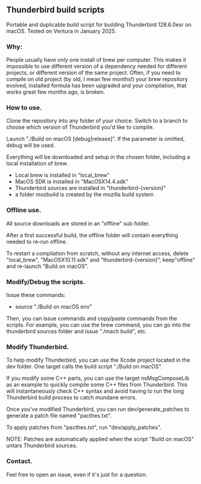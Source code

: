 ## Thunderbird build scripts

Portable and duplicable build script for building Thunderbird 128.6.0esr on macOS.
Tested on Ventura in January 2025.

### Why:

People usually have only one install of brew per computer. This makes it impossible to use different version of a dependency needed for different projects, or different version of the same project.
Often, if you need to compile on old project (by old, I mean few months!) your brew repository evolved, installed formula has been upgraded and your compilation, that works great few months ago, is broken.

### How to use.

Clone the repository into any folder of your choice. Switch to a branch to choose which version of Thunderbird you'd like to compile.

Launch "./Build on macOS [debug|release]". If the parameter is omitted, debug will be used.

Everything will be downloaded and setup in the chosen folder, including a local installation of brew.

- Local brew is installed in "local_brew"
- MacOS SDK is installed in "MacOSX14.4.sdk"
- Thunderbird sources are installed in "thunderbird-{version}"
- a folder mozbuild is created by the mozilla build system

### Offline use.

All source downloads are stored in an "offline" sub folder.

After a first successful build, the offline folder will contain everything needed to re-run offline.

To restart a compilation from scratch, without any internet access, delete "local_brew", "MacOSX10.11.sdk" and "thunderbird-{version}", keep"offline" and re-launch "Build on macOS".

### Modify/Debug the scripts.

Issue these commands:

- source "./Build on macOS env"

Then, you can issue commands and copy/paste commands from the scripts. For example, you can use the brew command, you can go into the thunderbird sources folder and issue "./mach build", etc.

### Modify Thunderbird.

To help modify Thunderbird, you can use the Xcode project located in the dev folder. One target calls the build script "./Build on macOS".

If you modify some C++ parts, you can use the target nsMsgComposeLib as an example to quickly compile some C++ files from Thunderbird. This will instantaneously check C++ syntax and avoid having to run the long Thunderbird build process to catch mundane errors.

Once you've modified Thunderbird, you can run dev/generate_patches to generate a patch file named "pacthes.txt".

To apply patches from "pacthes.txt", run "dev/apply_patches".

NOTE: Patches are automatically applied when the script "Build on macOS" untars Thunderbird sources.

### Contact.

Feel free to open an issue, even if it's just for a question.

